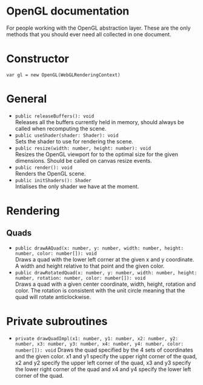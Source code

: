 # OpenGL documentation
For people working with the OpenGL abstraction layer. These are the only methods that you should ever need all collected in one document.

# Constructor
`var gl = new OpenGL(WebGLRenderingContext)`

# General
- `public releaseBuffers(): void`    
Releases all the buffers currently held in memory, should always be called when recomputing the scene.
- `public useShader(shader: Shader): void`    
Sets the shader to use for rendering the scene.
- `public resize(width: number, height: number): void`    
Resizes the OpenGL viewport for to the optimal size for the given dimensions. Should be called on canvas resize events.
- `public render(): void`    
Renders the OpenGL scene.
- `public initShaders(): Shader`    
Intialises the only shader we have at the moment.

# Rendering

## Quads
- `public drawAAQuad(x: number, y: number, width: number, height: number, color: number[]): void`    
Draws a quad with the lower left corner at the given x and y coordinate. A width and height relative to that point and the given color.
- `public drawRotatedQuad(x: number, y: number, width: number, height: number, rotation: number, color: number[]): void`    
Draws a quad with a given center coordinate, width, height, rotation and color. The rotation is consistent with the unit circle meaning that the quad will rotate anticlockwise.


# Private subroutines

-  `private drawQuadImpl(x1: number, y1: number, x2: number, y2: number, x3: number, y3: number, x4: number, y4: number, color: number[]): void`
Draws the quad specified by the 4 sets of coordinates and the given color. x1 and y1 specify the upper right corner of the quad, x2 and y2 specify the upper left corner of the quad, x3 and y3 specify the lower right corner of the quad and x4 and y4 specify the lower left corner of the quad.
